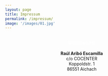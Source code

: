 ```yaml
---
layout: page
title: Impressum
permalink: /impressum/
image: '/images/01.jpg'
---
```

<div style="text-align: center; margin-top: 30px;">
  <h3 style="color: #ffffff;">Impressum</h3>
   <p><strong>Raúl Aribó Escamilla</strong><br>
        c/o COCENTER<br>
        Koppoldstr. 1<br>
        86551 Aichach</p>
</div>